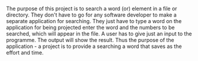 The purpose of this project is to search a word (or) element in a file or directory. They don&#39;t
have to go for any software developer to make a separate application for searching. They just
have to type a word on the application for being projected enter the word and the numbers to
be searched, which will appear in the file. A user has to give just an input to the programme.
The output will show the result. Thus the purpose of the application - a project is to provide a
searching a word that saves as the effort and time.
